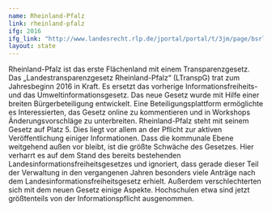 ```yaml
---
name: Rheinland-Pfalz
link: rheinland-pfalz
ifg: 2016
ifg_link: "http://www.landesrecht.rlp.de/jportal/portal/t/3jm/page/bsrlpprod.psml;jsessionid=89FF88C31F2B1651FD4FE86448CF26DF.jp10?pid=Dokumentanzeige&showdoccase=1&js_peid=Trefferliste&documentnumber=3&numberofresults=8&fromdoctodoc=yes&doc.id=jlr-TranspGRPrahmen&doc.part=X&doc.price=0.0#focuspoint"
layout: state
---
```

Rheinland-Pfalz ist das erste Flächenland mit einem Transparenzgesetz.
Das „Landestransparenzgesetz Rheinland-Pfalz“
(LTranspG) trat zum Jahresbeginn 2016 in Kraft. Es ersetzt das
vorherige Informationsfreiheits- und das Umweltinformationsgesetz.
Das neue Gesetz wurde mit Hilfe einer breiten Bürgerbeteiligung
entwickelt. Eine Beteiligungsplattform ermöglichte
es Interessierten, das Gesetz online zu kommentieren und in
Workshops Änderungsvorschläge zu unterbreiten.
Rheinland-Pfalz steht mit seinem Gesetz auf Platz 5. Dies
liegt vor allem an der Pflicht zur aktiven Veröffentlichung
einiger Informationen. Dass die kommunale Ebene weitgehend
außen vor bleibt, ist die größte Schwäche des Gesetzes. Hier
verharrt es auf dem Stand des bereits bestehenden
Landesinformationsfreiheitsgesetzes und ignoriert, dass gerade
dieser Teil der Verwaltung in den vergangenen Jahren besonders
viele Anträge nach dem Landesinformationsfreiheitsgesetz
erhielt. Außerdem verschlechterten sich mit dem neuen Gesetz
einige Aspekte. Hochschulen etwa sind jetzt größtenteils von
der Informationspflicht ausgenommen.
